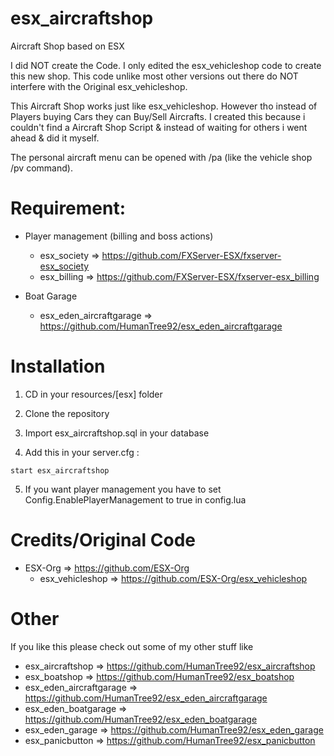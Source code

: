 # esx_aircraftshop
Aircraft Shop based on ESX

I did NOT create the Code. I only edited the esx_vehicleshop code to create this new shop. This code unlike most other versions out there do NOT interfere with the Original esx_vehicleshop.

This Aircraft Shop works just like esx_vehicleshop. However tho instead of Players buying Cars they can Buy/Sell Aircrafts. I created this because i couldn't find a Aircraft Shop Script & instead of waiting for others i went ahead & did it myself. 

The personal aircraft menu can be opened with /pa (like the vehicle shop /pv command).

# Requirement:

* Player management (billing and boss actions)
  * esx_society => https://github.com/FXServer-ESX/fxserver-esx_society
  * esx_billing => https://github.com/FXServer-ESX/fxserver-esx_billing
  
* Boat Garage
  * esx_eden_aircraftgarage => https://github.com/HumanTree92/esx_eden_aircraftgarage

# Installation

1) CD in your resources/[esx] folder
2) Clone the repository
3) Import esx_aircraftshop.sql in your database

4) Add this in your server.cfg :

```
start esx_aircraftshop
```
5) If you want player management you have to set Config.EnablePlayerManagement to true in config.lua

# Credits/Original Code
* ESX-Org => https://github.com/ESX-Org
  * esx_vehicleshop => https://github.com/ESX-Org/esx_vehicleshop

# Other
If you like this please check out some of my other stuff like
* esx_aircraftshop => https://github.com/HumanTree92/esx_aircraftshop
* esx_boatshop => https://github.com/HumanTree92/esx_boatshop
* esx_eden_aircraftgarage => https://github.com/HumanTree92/esx_eden_aircraftgarage
* esx_eden_boatgarage => https://github.com/HumanTree92/esx_eden_boatgarage
* esx_eden_garage => https://github.com/HumanTree92/esx_eden_garage
* esx_panicbutton => https://github.com/HumanTree92/esx_panicbutton
